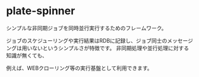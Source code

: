 # plate-spinner

シンプルな非同期ジョブを同時並行実行するためのフレームワーク。

ジョブのスケジューリングや実行結果はRDBに記録し、ジョブ同士のメッセージングは用いないというシンプルさが特徴です。
非同期処理や並行処理に対する知識が無くても、

例えば、WEBクローリング等の実行基盤として利用できます。

